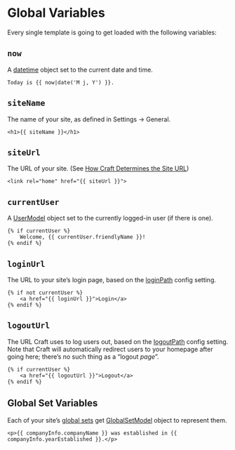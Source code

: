 # Global Variables

Every single template is going to get loaded with the following variables:

## `now`

A [datetime](datetime.md) object set to the current date and time.

```twig
Today is {{ now|date('M j, Y') }}.
```

## `siteName`

The name of your site, as defined in Settings → General.

```twig
<h1>{{ siteName }}</h1>
```

## `siteUrl`

The URL of your site. (See [How Craft Determines the Site URL](https://craftcms.com/support/site-url))

```twig
<link rel="home" href="{{ siteUrl }}">
```

## `currentUser`

A [UserModel](usermodel.md) object set to the currently logged-in user (if there is one).

```twig
{% if currentUser %}
    Welcome, {{ currentUser.friendlyName }}!
{% endif %}
```

## `loginUrl`

The URL to your site’s login page, based on the [loginPath](../config-settings.md#loginPath) config setting.

```twig
{% if not currentUser %}
    <a href="{{ loginUrl }}">Login</a>
{% endif %}
```

## `logoutUrl`

The URL Craft uses to log users out, based on the [logoutPath](../config-settings.md#logoutPath) config setting. Note that Craft will automatically redirect users to your homepage after going here; there’s no such thing as a “logout _page_”.

```twig
{% if currentUser %}
    <a href="{{ logoutUrl }}">Logout</a>
{% endif %}
```

## Global Set Variables

Each of your site’s [global sets](../globals.md) get [GlobalSetModel](globalsetmodel.md) object to represent them.

```twig
<p>{{ companyInfo.companyName }} was established in {{ companyInfo.yearEstablished }}.</p>
```